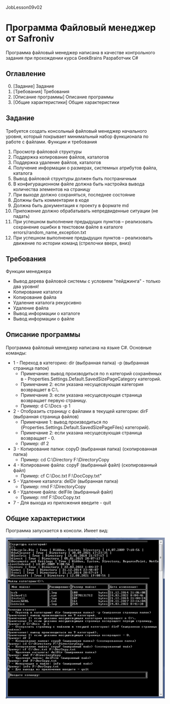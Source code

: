 JobLesson09v02
# Программа Файловый менеджер от Safroniv
Программа файловый менеджер написана в качестве контрольного задания при прохождении курса GeekBrains Разработчик C# 

## Оглавление
0. [Задание] Задание
1. [Требования] Требования
2. [Описание программы] Описание программы
3. [Общие характеристики] Общие характеристики

## Задание
####
Требуется создать консольный файловый менеджер начального уровня, который
покрывает минимальный набор функционала по работе с файлами.
Функции и требования
1. Просмотр файловой структуры
2. Поддержка копирование файлов, каталогов
3. Поддержка удаление файлов, каталогов
4. Получение информации о размерах, системных атрибутов файла, каталога
5. Вывод файловой структуры должен быть постраничным
6. В конфигурационном файле должна быть настройка вывода количества
элементов на страницу
7. При выходе должно сохраняться, последнее состояние
8. Должны быть комментарии в коде
9. Должна быть документация к проекту в формате md
10. Приложение должно обрабатывать непредвиденные ситуации (не падать)
11. При успешном выполнение предыдущих пунктов – реализовать сохранение ошибки
в текстовом файле в каталоге errors/random_name_exception.txt
12. При успешном выполнение предыдущих пунктов – реализовать движение по
истории команд (стрелочки вверх, вниз)

## Требования

Функции менеджера
+ Вывод дерева файловой системы с условием “пейджинга” - только два уровня!
+ Копирование каталога
+ Копирование файла
+ Удаление каталога рекурсивно
+ Удаление файла
+ Вывод информации о каталоге
+ Вывод информации о файле


## Описание программы
####
Программа файловый менеджер написана на языке C#.
Основные команды:
+ 1 - Переход в категорию: dir (выбранная папка) -p (выбранная страница папок)
    + Примечание: вывод производиться по n категорий сохранённых в - Properties.Settings.Default.SavedSizePageCategory категорий.
    + Примечание 2: если указана несущесвующая категория возвращает в C:\\.
    + Примечание 3: если указана несущесвующая страница возвращает первую страницу.
    + Пример: d C:\\Docs -p 1
+ 2 - Отобразить страницу с файлами в текущей категории: dirF (выбранная страница файлов)
    + Примечание 1: вывод производиться по {Properties.Settings.Default.SavedSizePageFiles} категорий).
    + Примечание 2: если указана несущесвующая страница возвращает - 0.
    + Пример: df 2
+ 3 - Копирование папки: copyD (выбранная папка) (скопированная папка)
    + Пример: cd C:\\Directory F:\\DirectoryCopy
+ 4 - Копирование файла: copyF (выбранный файл) (скопированный файл)
    + Пример: cf C:\\Doc.txt F:\\DocCopy.txt"
+ 5 - Удаление каталога: delDir (выбранная папка)
    + Пример: rmd F:\\DirectoryCopy
+ 6 - Удаление файла: delFile (выбранный файл)
    + Пример: rmf F:\\DocCopy.txt
+ 7 - Для выхода из приложения введите - quit



## Общие характеристики
Программа запускается в консоли.
Имеет вид:

![Тут текст](https://github.com/Safroniv/JobLesson09v02/blob/JobLesson09Part01v02/JobLesson09Part01v02/scr/proInWork.png )



